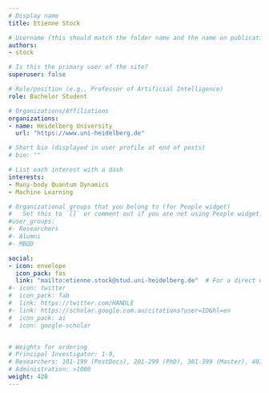 ```yaml
---
# Display name
title: Etienne Stock

# Username (this should match the folder name and the name on publications)
authors:
- stock

# Is this the primary user of the site?
superuser: false

# Role/position (e.g., Professor of Artificial Intelligence)
role: Bachelor Student

# Organizations/Affiliations
organizations:
- name: Heidelberg University
  url: "https://www.uni-heidelberg.de"

# Short bio (displayed in user profile at end of posts)
# bio: ""

# List each interest with a dash
interests:
- Many-body Quantum Dynamics
- Machine Learning

# Organizational groups that you belong to (for People widget)
#   Set this to `[]` or comment out if you are not using People widget.
#user_groups:
#- Researchers
#- Alumni
#- MBQD

social:
- icon: envelope
  icon_pack: fas
  link: "mailto:etienne.stock@stud.uni-heidelberg.de"  # For a direct email link, use "mailto:test@example.org".
#- icon: twitter
#  icon_pack: fab
#  link: https://twitter.com/HANDLE
#- link: https://scholar.google.com.au/citations?user=ID&hl=en
#  icon_pack: ai
#  icon: google-scholar


# Weights for ordering
# Principal Investigator: 1-9,
# Researchers: 101-199 (PostDocs), 201-299 (PhD), 301-399 (Master), 401-499 (Bachelor)
# Administration: >1000
weight: 428
---
```

